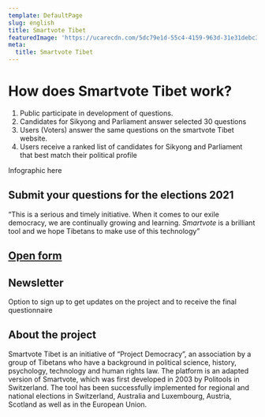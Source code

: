 ```yaml
---
template: DefaultPage
slug: english
title: Smartvote Tibet
featuredImage: 'https://ucarecdn.com/5dc79e1d-55c4-4159-963d-31e31debc316/'
meta:
  title: Smartvote Tibet
---
```

# How does Smartvote Tibet work?

1. Public participate in development of questions.
2. Candidates for Sikyong and Parliament answer selected 30 questions
3. Users (Voters) answer the same questions on the smartvote Tibet website.
4. Users receive a ranked list of candidates for Sikyong and Parliament that best match their political profile

Infographic here

## Submit your questions for the elections 2021

“This is a serious and timely initiative. When it comes to our exile democracy, we are continually growing and learning. _Smartvote_ is a brilliant tool and we hope Tibetans to make use of this technology”


## [Open form](https://docs.google.com/forms/d/1cO41xpWCg7u9R9VMn2P2FBLHjmeiJFPTnKrfBo157l0/edit)

## Newsletter

Option to sign up to get updates on the project and to receive the final questionnaire

## About the project

Smartvote Tibet is an initiative of “Project Democracy”, an association by a group of Tibetans who have a background in political science, history, psychology, technology and human rights law. The platform is an adapted version of Smartvote, which was first developed in 2003 by Politools in Switzerland. The tool has been successfully implemented for regional and national elections in Switzerland, Australia and Luxembourg, Austria, Scotland as well as in the European Union.
